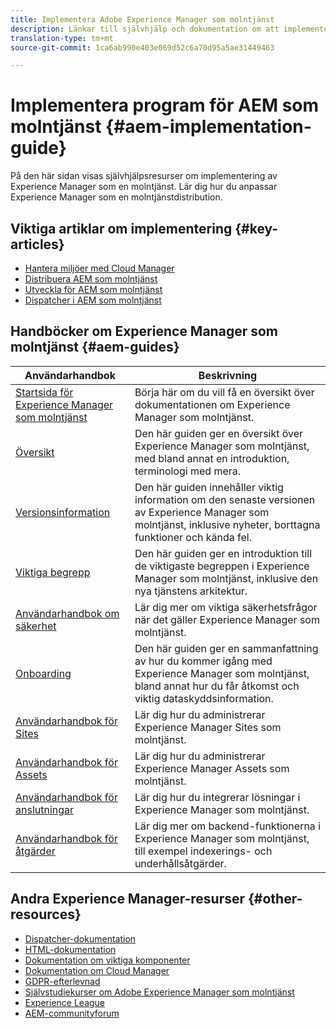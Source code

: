 ```yaml
---
title: Implementera Adobe Experience Manager som molntjänst
description: Länkar till självhjälp och dokumentation om att implementera Adobe Experience Manager som molntjänst
translation-type: tm+mt
source-git-commit: 1ca6ab990e403e069d52c6a70d95a5ae31449463

---
```



# Implementera program för AEM som molntjänst {#aem-implementation-guide}

På den här sidan visas självhjälpsresurser om implementering av Experience Manager som en molntjänst. Lär dig hur du anpassar Experience Manager som en molntjänstdistribution.

## Viktiga artiklar om implementering {#key-articles}

* [Hantera miljöer med Cloud Manager](cloud-manager/manage-environments.md)
* [Distribuera AEM som molntjänst](deploying/overview.md)
* [Utveckla för AEM som molntjänst](developing/introduction/development-guidelines.md)
* [Dispatcher i AEM som molntjänst](dispatcher/overview.md)

## Handböcker om Experience Manager som molntjänst {#aem-guides}

| Användarhandbok | Beskrivning |
|---|---|
| [Startsida för Experience Manager som molntjänst](/help/landing/home.md) | Börja här om du vill få en översikt över dokumentationen om Experience Manager som molntjänst. |
| [Översikt](/help/overview/home.md) | Den här guiden ger en översikt över Experience Manager som molntjänst, med bland annat en introduktion, terminologi med mera. |
| [Versionsinformation](/help/release-notes/home.md) | Den här guiden innehåller viktig information om den senaste versionen av Experience Manager som molntjänst, inklusive nyheter, borttagna funktioner och kända fel. |
| [Viktiga begrepp](/help/core-concepts/home.md) | Den här guiden ger en introduktion till de viktigaste begreppen i Experience Manager som molntjänst, inklusive den nya tjänstens arkitektur. |
| [Användarhandbok om säkerhet](/help/security/home.md) | Lär dig mer om viktiga säkerhetsfrågor när det gäller Experience Manager som molntjänst. |
| [Onboarding](/help/onboarding/home.md) | Den här guiden ger en sammanfattning av hur du kommer igång med Experience Manager som molntjänst, bland annat hur du får åtkomst och viktig dataskyddsinformation. |
| [Användarhandbok för Sites](/help/sites-cloud/home.md) | Lär dig hur du administrerar Experience Manager Sites som molntjänst. |
| [Användarhandbok för Assets](/help/assets/home.md) | Lär dig hur du administrerar Experience Manager Assets som molntjänst. |
| [Användarhandbok för anslutningar](/help/connectors/home.md) | Lär dig hur du integrerar lösningar i Experience Manager som molntjänst. |
| [Användarhandbok för åtgärder](/help/operations/home.md) | Lär dig mer om backend-funktionerna i Experience Manager som molntjänst, till exempel indexerings- och underhållsåtgärder. |

## Andra Experience Manager-resurser {#other-resources}

* [Dispatcher-dokumentation](/help/implementing/dispatcher/overview.md)
* [HTML-dokumentation](https://docs.adobe.com/content/help/en/experience-manager-htl/using/overview.html)
* [Dokumentation om viktiga komponenter](https://docs.adobe.com/content/help/en/experience-manager-core-components/using/introduction.html)
* [Dokumentation om Cloud Manager](https://docs.adobe.com/content/help/en/experience-manager-cloud-manager/using/introduction-to-cloud-manager.html)
* [GDPR-efterlevnad](/help/onboarding/data-privacy-and-protection-readiness/aem-readiness.md)
* [Självstudiekurser om Adobe Experience Manager som molntjänst](https://docs.adobe.com/content/help/en/experience-manager-learn/cloud-service/overview.html)
* [Experience League](https://guided.adobe.com/?promoid=K42KVXHD&mv=other#solutions/experience-manager)
* [AEM-communityforum](https://forums.adobe.com/community/experience-cloud/marketing-cloud/experience-manager)
